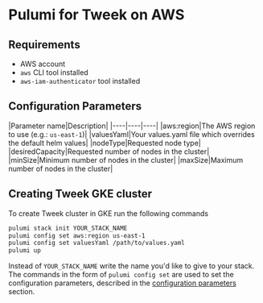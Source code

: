 # Pulumi for Tweek on AWS

## Requirements
 * AWS account
 * `aws` CLI tool installed
 * `aws-iam-authenticator` tool installed

## Configuration Parameters
|Parameter name|Description|
|----|----|----|
|aws:region|The AWS region to use (e.g.: `us-east-1`)|
|valuesYaml|Your values.yaml file which overrides the default helm values|
|nodeType|Requested node type|
|desiredCapacity|Requested number of nodes in the cluster|
|minSize|Minimum number of nodes in the cluster|
|maxSize|Maximum number of nodes in the cluster|

## Creating Tweek GKE cluster
To create Tweek cluster in GKE run the following commands

```bash
pulumi stack init YOUR_STACK_NAME
pulumi config set aws:region us-east-1
pulumi config set valuesYaml /path/to/values.yaml
pulumi up
```

Instead of `YOUR_STACK_NAME` write the name you'd like to give to your stack.
The commands in the form of `pulumi config set` are used to set the configuration parameters,
described in the [configuration parameters](#configuration-parameters) section.